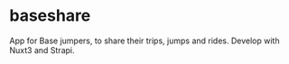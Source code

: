 # baseshare

App for Base jumpers, to share their trips, jumps and rides.
Develop with Nuxt3 and Strapi.

